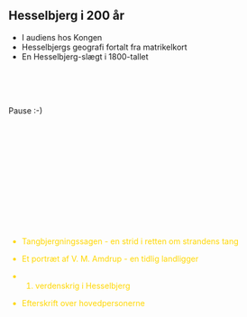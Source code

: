 ## Hesselbjerg i 200 år

- I audiens hos Kongen
- Hesselbjergs geografi fortalt fra matrikelkort
- En Hesselbjerg-slægt i 1800-tallet

<br/>
<br/>
<br/>

Pause :-)

<span style="color:transparent">

-
-
-
-
-
-
-
- 
-
-
- 

</span>

<span style="color:gold">

- Tangbjergningssagen - en strid i retten om strandens tang
- Et portræt af V. M. Amdrup - en tidlig landligger
- 1. verdenskrig i Hesselbjerg

- Efterskrift over hovedpersonerne

</span>